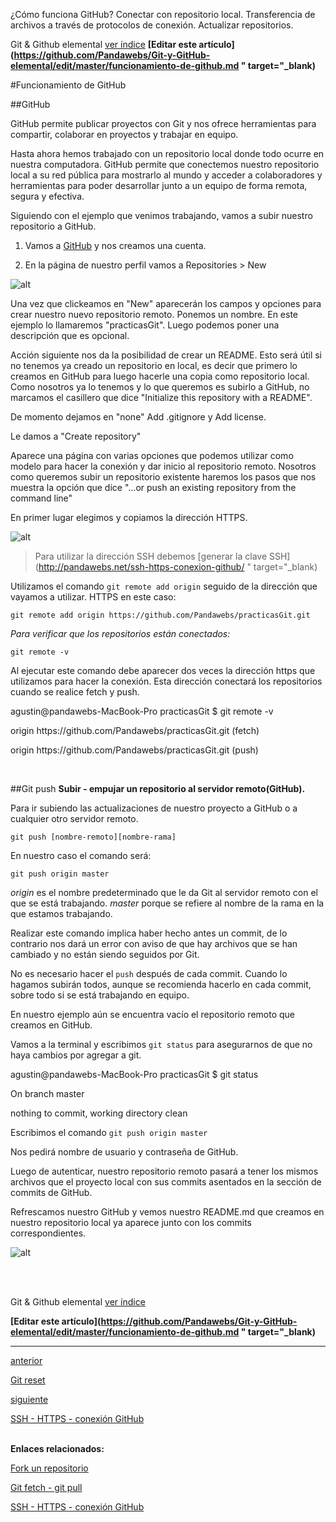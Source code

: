 <span class="hidden-excerpt">¿Cómo funciona GitHub? Conectar con repositorio local. Transferencia de archivos a través de protocolos de conexión. Actualizar repositorios.</span>

<!-- Inicio links índice y github -->

<span class="link-to-index-git">Git & Github elemental [ ver índice](http://pandawebs.net/git-github-elemental/)</span>
<strong class="link-to-github">[Editar este artículo](https://github.com/Pandawebs/Git-y-GitHub-elemental/edit/master/funcionamiento-de-github.md " target="_blank)</strong>

<!-- Fin links índice y github -->

#Funcionamiento de GitHub

##GitHub

GitHub permite publicar proyectos con Git y nos ofrece herramientas 
para compartir, colaborar en proyectos y trabajar en equipo.

Hasta ahora hemos trabajado con un repositorio local donde todo ocurre en nuestra computadora.
GitHub permite que conectemos nuestro repositorio local a su red pública para mostrarlo al mundo y acceder a colaboradores y herramientas para poder desarrollar junto a un equipo de forma remota, segura y efectiva.

Siguiendo con el ejemplo que venimos trabajando, vamos a subir nuestro repositorio a GitHub.

1. Vamos a [GitHub](https://github.com)  y nos creamos una cuenta.

2. En la página de nuestro perfil vamos a Repositories > New

![alt](http://pandawebs.net/assets/images/crear-repo.png)

Una vez que clickeamos en "New" aparecerán los campos y opciones para crear nuestro nuevo repositorio remoto.
Ponemos un nombre. En este ejemplo lo llamaremos "practicasGit".
Luego podemos poner una descripción que es opcional.

Acción siguiente nos da la posibilidad de crear un README. Esto será útil si no tenemos ya creado un repositorio en local, es decir que primero lo creamos en GitHub para luego hacerle una copia como repositorio local. 
Como nosotros ya lo tenemos y lo que queremos es subirlo a GitHub, no marcamos el casillero que dice "Initialize this repository with a README".

De momento dejamos en "none" Add .gitignore y Add license.

Le damos a "Create repository"

Aparece una página con varias opciones que podemos utilizar como modelo para hacer la conexión y dar inicio al repositorio remoto.
Nosotros como queremos subir un repositorio existente haremos los pasos que nos muestra la opción que dice "…or push an existing repository from the command line"

En primer lugar elegimos y copiamos la dirección HTTPS.

![alt](http://pandawebs.net/assets/images/github-https.png)

> Para utilizar la dirección SSH debemos [generar la clave SSH](http://pandawebs.net/ssh-https-conexion-github/ " target="_blank)

Utilizamos el comando `git remote add origin` seguido de la dirección que vayamos a utilizar. HTTPS en este caso:

`git remote add origin https://github.com/Pandawebs/practicasGit.git`

*Para verificar que los repositorios están conectados:*

`git remote -v`

Al ejecutar este comando debe aparecer dos veces la dirección https que utilizamos para hacer la conexión.
Esta dirección conectará los repositorios cuando se realice fetch y push.

<div class="console">
  <p>agustin@pandawebs-MacBook-Pro practicasGit $ git remote -v</p>
  <p>origin  https://github.com/Pandawebs/practicasGit.git (fetch)</p>
  <p>origin  https://github.com/Pandawebs/practicasGit.git (push)</p>
</div> 

<br>

##Git push 
**Subir - empujar un repositorio al servidor remoto(GitHub).**

Para ir subiendo las actualizaciones de nuestro proyecto a GitHub o a cualquier otro servidor remoto.

`git push [nombre-remoto][nombre-rama]`

En nuestro caso el comando será:

`git push origin master`

<i class="color-title">origin</i> es el nombre predeterminado que le da Git al servidor remoto con el que se está trabajando.
<i class="color-title">master</i> porque se refiere al nombre de la rama en la que estamos trabajando.

Realizar este comando implica haber hecho antes un commit, de lo contrario nos dará un error con aviso de que hay archivos que se han cambiado y no están siendo seguidos por Git.

No es necesario hacer el `push` después de cada commit. Cuando lo hagamos subirán todos, aunque se recomienda hacerlo en cada commit, sobre todo si se está trabajando en equipo.

En nuestro ejemplo aún se encuentra vacío el repositorio remoto que creamos en GitHub.

Vamos a la terminal y escribimos `git status` para asegurarnos de que no haya cambios por agregar a git.

<div class="console">
  <p>agustin@pandawebs-MacBook-Pro practicasGit $ git status</p>  
  <p>On branch master</p>
  <p>nothing to commit, working directory clean</p>
</div>

Escribimos el comando `git push origin master`

Nos pedirá nombre de usuario y contraseña de GitHub.

Luego de autenticar, nuestro repositorio remoto pasará a tener los mismos archivos que el proyecto local con sus commits asentados en la sección de commits de GitHub.


Refrescamos nuestro GitHub y vemos nuestro README.md que creamos en nuestro repositorio local ya aparece junto con los commits correspondientes. 


![alt](http://pandawebs.net/assets/images/commits-github.png)


<br>
<br>

<!-- Inicio links índice y github -->

<span class="link-to-index-git">Git & Github elemental [ ver índice](http://pandawebs.net/git-github-elemental/)</span>

<strong class="link-to-github">[Editar este artículo](https://github.com/Pandawebs/Git-y-GitHub-elemental/edit/master/funcionamiento-de-github.md " target="_blank)</strong>

<!-- Fin links índice y github -->

<hr>
<div class="post-content_next">
  <a href="http://pandawebs.net/git-reset">
    <div class="post-content_next-left">
      <p>anterior</p>
      <span>Git reset</span>
  </div>
  <a href="http://pandawebs.net/ssh-https-conexion-github/">
    <div class="post-content_next-right">
      <p>siguiente</p>
      <span>SSH - HTTPS - conexión GitHub</span>
    </div>
  </a>
</div>
<br>

**Enlaces relacionados:**

[Fork un repositorio](http://pandawebs.net/fork-un-repositorio)

[Git fetch - git pull](http://pandawebs.net/git-fetch-git-pull)

[SSH - HTTPS - conexión GitHub](http://pandawebs.net/ssh-https-conexion-github)


